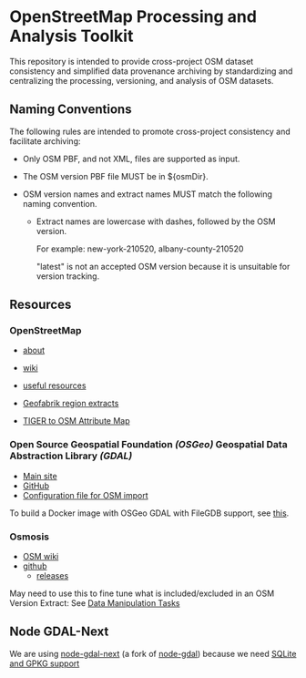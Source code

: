 <!-- markdownlint-disable MD013 -->

# OpenStreetMap Processing and Analysis Toolkit

This repository is intended to provide cross-project OSM dataset consistency
and simplified data provenance archiving by standardizing and centralizing
the processing, versioning, and analysis of OSM datasets.

## Naming Conventions

The following rules are intended to promote cross-project consistency and facilitate archiving:

- Only OSM PBF, and not XML, files are supported as input.
- The OSM version PBF file MUST be in ${osmDir}.
- OSM version names and extract names MUST match the following naming convention.

  - Extract names are lowercase with dashes, followed by the OSM version.

    For example: new-york-210520, albany-county-210520

    "latest" is not an accepted OSM version because it is unsuitable for version tracking.

## Resources

### OpenStreetMap

- [about](https://www.openstreetmap.org/about)
- [wiki](https://wiki.openstreetmap.org/wiki/Main_Page)
- [useful resources](https://labs.mapbox.com/mapping/becoming-a-power-mapper/useful-osm-resources/)
- [Geofabrik region extracts](http://download.geofabrik.de/openstreetmap/)

- [TIGER to OSM Attribute Map](https://wiki.openstreetmap.org/wiki/TIGER_to_OSM_Attribute_Map)

### Open Source Geospatial Foundation _(OSGeo)_ Geospatial Data Abstraction Library _(GDAL)_

- [Main site](https://www.gdal.org)
- [GitHub](https://github.com/OSGeo/gdal)
- [Configuration file for OSM import](https://github.com/OSGeo/gdal/blob/master/gdal/data/osmconf.ini)

To build a Docker image with OSGeo GDAL with FileGDB support, see
[this](https://github.com/availabs/NYS_RIS_ProcessingAndAnalysis_Toolkit/tree/main/buildOSGeoWitFileGdbSupport/versions/3.2.3/ubuntu_full).

### Osmosis

- [OSM wiki](https://wiki.openstreetmap.org/wiki/Osmosis)
- [github](https://github.com/openstreetmap/osmosis)
  - [releases](https://github.com/openstreetmap/osmosis/releases)

May need to use this to fine tune what is included/excluded in an OSM Version Extract: See
[Data Manipulation Tasks](https://wiki.openstreetmap.org/wiki/Osmosis/Detailed_Usage_0.48#--tag-filter_.28--tf.29)

## Node GDAL-Next

We are using [node-gdal-next](https://github.com/contra/node-gdal-next)
(a fork of [node-gdal](https://github.com/naturalatlas/node-gdal)) because we need
[SQLite and GPKG support](https://github.com/naturalatlas/node-gdal/pull/260#issuecomment-597697047)
